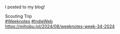 I posted to my blog!

Scouting Trip  
[\#<span>Weeknotes</span>](https://social.lol/tags/Weeknotes) [\#<span>IndieWeb</span>](https://social.lol/tags/IndieWeb)  
[<span class="invisible">https://</span><span class="ellipsis">mihobu.lol/2024/08/weeknotes-w</span><span class="invisible">eek-34-2024</span>](https://mihobu.lol/2024/08/weeknotes-week-34-2024)